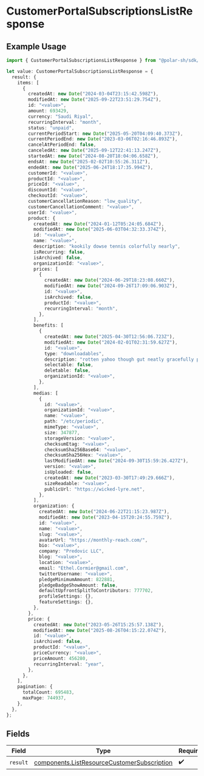 # CustomerPortalSubscriptionsListResponse

## Example Usage

```typescript
import { CustomerPortalSubscriptionsListResponse } from "@polar-sh/sdk/models/operations/customerportalsubscriptionslist.js";

let value: CustomerPortalSubscriptionsListResponse = {
  result: {
    items: [
      {
        createdAt: new Date("2024-03-04T23:15:42.598Z"),
        modifiedAt: new Date("2025-09-22T23:51:29.754Z"),
        id: "<value>",
        amount: 693429,
        currency: "Saudi Riyal",
        recurringInterval: "month",
        status: "unpaid",
        currentPeriodStart: new Date("2025-05-20T04:09:40.373Z"),
        currentPeriodEnd: new Date("2023-03-06T02:16:46.893Z"),
        cancelAtPeriodEnd: false,
        canceledAt: new Date("2025-09-12T22:41:13.247Z"),
        startedAt: new Date("2024-08-20T18:04:06.658Z"),
        endsAt: new Date("2025-02-02T10:55:26.311Z"),
        endedAt: new Date("2025-06-24T18:17:35.994Z"),
        customerId: "<value>",
        productId: "<value>",
        priceId: "<value>",
        discountId: "<value>",
        checkoutId: "<value>",
        customerCancellationReason: "low_quality",
        customerCancellationComment: "<value>",
        userId: "<value>",
        product: {
          createdAt: new Date("2024-01-12T05:24:05.684Z"),
          modifiedAt: new Date("2025-06-03T04:32:33.374Z"),
          id: "<value>",
          name: "<value>",
          description: "kookily dowse tennis colorfully nearly",
          isRecurring: false,
          isArchived: false,
          organizationId: "<value>",
          prices: [
            {
              createdAt: new Date("2024-06-29T18:23:08.660Z"),
              modifiedAt: new Date("2024-09-26T17:09:06.903Z"),
              id: "<value>",
              isArchived: false,
              productId: "<value>",
              recurringInterval: "month",
            },
          ],
          benefits: [
            {
              createdAt: new Date("2025-04-30T12:56:06.723Z"),
              modifiedAt: new Date("2024-02-01T02:31:59.627Z"),
              id: "<value>",
              type: "downloadables",
              description: "rotten yahoo though gut neatly gracefully pish",
              selectable: false,
              deletable: false,
              organizationId: "<value>",
            },
          ],
          medias: [
            {
              id: "<value>",
              organizationId: "<value>",
              name: "<value>",
              path: "/etc/periodic",
              mimeType: "<value>",
              size: 347877,
              storageVersion: "<value>",
              checksumEtag: "<value>",
              checksumSha256Base64: "<value>",
              checksumSha256Hex: "<value>",
              lastModifiedAt: new Date("2024-09-30T15:59:26.427Z"),
              version: "<value>",
              isUploaded: false,
              createdAt: new Date("2023-03-30T17:49:29.666Z"),
              sizeReadable: "<value>",
              publicUrl: "https://wicked-lyre.net",
            },
          ],
          organization: {
            createdAt: new Date("2024-06-22T21:15:23.987Z"),
            modifiedAt: new Date("2023-04-15T20:24:55.759Z"),
            id: "<value>",
            name: "<value>",
            slug: "<value>",
            avatarUrl: "https://monthly-reach.com/",
            bio: "<value>",
            company: "Predovic LLC",
            blog: "<value>",
            location: "<value>",
            email: "Ethel.Cormier@gmail.com",
            twitterUsername: "<value>",
            pledgeMinimumAmount: 822881,
            pledgeBadgeShowAmount: false,
            defaultUpfrontSplitToContributors: 777702,
            profileSettings: {},
            featureSettings: {},
          },
        },
        price: {
          createdAt: new Date("2023-05-26T15:25:57.138Z"),
          modifiedAt: new Date("2025-08-26T04:15:22.074Z"),
          id: "<value>",
          isArchived: false,
          productId: "<value>",
          priceCurrency: "<value>",
          priceAmount: 456280,
          recurringInterval: "year",
        },
      },
    ],
    pagination: {
      totalCount: 695483,
      maxPage: 744937,
    },
  },
};
```

## Fields

| Field                                                                                                      | Type                                                                                                       | Required                                                                                                   | Description                                                                                                |
| ---------------------------------------------------------------------------------------------------------- | ---------------------------------------------------------------------------------------------------------- | ---------------------------------------------------------------------------------------------------------- | ---------------------------------------------------------------------------------------------------------- |
| `result`                                                                                                   | [components.ListResourceCustomerSubscription](../../models/components/listresourcecustomersubscription.md) | :heavy_check_mark:                                                                                         | N/A                                                                                                        |